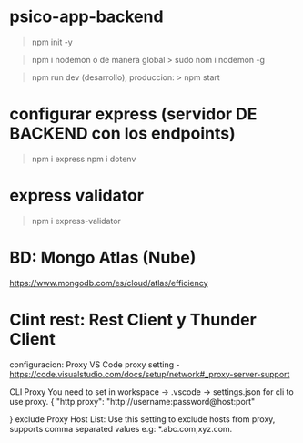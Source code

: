 # psico-app-backend
> npm init -y

> npm i nodemon o de manera global > sudo nom i nodemon -g

> npm run dev (desarrollo), produccion: > npm start

# configurar express (servidor DE BACKEND con los endpoints)
> npm i express
> npm i dotenv

# express validator

> npm i express-validator

# BD: Mongo Atlas (Nube)
https://www.mongodb.com/es/cloud/atlas/efficiency

# Clint rest: Rest Client y Thunder Client
configuracion:
Proxy
VS Code proxy setting - https://code.visualstudio.com/docs/setup/network#_proxy-server-support

CLI Proxy
You need to set in workspace -> .vscode -> settings.json for cli to use proxy.
{
  "http.proxy": "http://username:password@host:port"

}
exclude Proxy Host List: Use this setting to exclude hosts from proxy, supports comma separated values e.g: *.abc.com,xyz.com.
